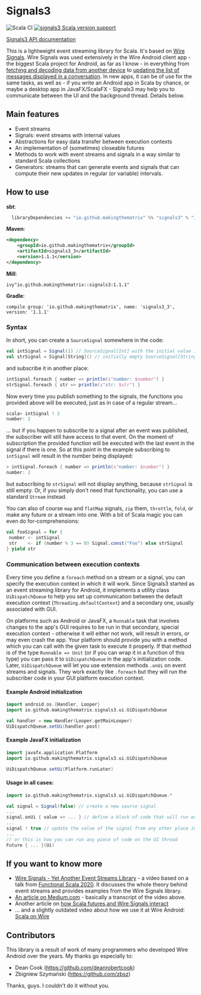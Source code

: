 # Signals3

![Scala CI](https://github.com/makingthematrix/signals3/workflows/Scala%20CI/badge.svg)
[![signals3 Scala version support](https://index.scala-lang.org/makingthematrix/signals3/signals3/latest-by-scala-version.svg?platform=jvm)](https://index.scala-lang.org/makingthematrix/signals3/signals3)

[Signals3 API documentation](https://makingthematrix.github.io/signals3)

This is a lightweight event streaming library for Scala. It's based on [Wire Signals](https://github.com/wireapp/wire-signals). 
Wire Signals was used extensively in the Wire Android client app - the biggest Scala project for Android, as far as I know - in everything from 
[fetching and decoding data from another device](https://github.com/wireapp/wire-android-sync-engine/blob/develop/zmessaging/src/main/scala/com/waz/service/push/PushService.scala) 
to [updating the list of messages displayed in a conversation](https://github.com/wireapp/wire-android/blob/develop/app/src/main/scala/com/waz/zclient/messages/MessagesController.scala).
In new apps, it can be of use for the same tasks, as well as - if you write an Android app in Scala by chance, or maybe a desktop app in JavaFX/ScalaFX - Signals3 may help you to communicate between the UI and the background thread. Details below. 

## Main features

* Event streams
* Signals: event streams with internal values
* Abstractions for easy data transfer between execution contexts
* An implementation of (sometimes) closeable futures
* Methods to work with event streams and signals in a way similar to standard Scala collections
* Generators: streams that can generate events and signals that can compute their new updates in regular (or variable) intervals. 

## How to use

**sbt**:
```sbt
  libraryDependencies += "io.github.makingthematrix" %% "signals3" % "1.1.1"
```

**Maven**:
```xml
<dependency>
    <groupId>io.github.makingthematrix</groupId>
    <artifactId>signals3_3</artifactId>
    <version>1.1.1</version>
</dependency>
```

**Mill**:
```
ivy"io.github.makingthematrix::signals3:1.1.1"
```

**Gradle**:
```
compile group: 'io.github.makingthematrix', name: 'signals3_3', version: '1.1.1'
```

### Syntax

In short, you can create a `SourceSignal` somewhere in the code:
```scala
val intSignal = Signal(1) // SourceSignal[Int] with the initial value 1
val strSignal = Signal[String]() // initially empty SourceSignal[String]
```

and subscribe it in another place:
```scala
intSignal.foreach { number => println(s"number: $number") }
strSignal.foreach { str => println(s"str: $str") }
```

Now every time you publish something to the signals, the functions you provided above will be executed, just as in case of a regular stream...
```scala
scala> intSignal ! 2
number: 2
```
... but if you happen to subscribe to a signal after an event was published, the subscriber will still have access to that event. On the moment of subscription the provided function will be executed with the last event in the signal if there is one. So at this point in the example subscribing to `intSignal` will result in the number being displayed:
```scala
> intSignal.foreach { number => println(s"number: $number") }
number: 2
```
but subscribing to `strSignal` will not display anything, because `strSignal` is still empty. Or, if you simply don't need that functionality, you can use a standard `Stream` instead.

You can also of course `map` and `flatMap` signals, `zip` them, `throttle`, `fold`, or make any future or a stream into one. With a bit of Scala magic you can even do for-comprehensions:
```scala
val fooSignal = for {
 number <- intSignal
 str    <- if (number % 3 == 0) Signal.const("Foo") else strSignal
} yield str
```

### Communication between execution contexts

Every time you define a `foreach` method on a stream or a signal, you can specify the execution context in which it will work.
Since Signals3 started as an event streaming library for Android, it implements a utility class `UiDispatchQueue` to help you set up 
communication between the default execution context (`Threading.defaultContext`) and a secondary one, usually associated with GUI. 

On platforms such as Android or JavaFX, a `Runnable` task that involves changes to the app's GUI requires to be run 
in that secondary, special execution context - otherwise it will either not work, will result in errors, or may even crash the app.
Your platform should provide you with a method which you can call with the given task to execute it properly.
If that method is of the type `Runnable => Unit` (or if you can wrap it in a function of this type) you can pass it
to `UiDispatchQueue` in the app's initialization code. Later, `UiDispatchQueue` will let you use extension methods
`.onUi` on event streams and signals. They work exactly like `.foreach` but they will run the subscriber code in
your GUI platform execution context.

#### Example Android initialization

```scala
import android.os.{Handler, Looper}
import io.github.makingthematrix.signals3.ui.UiDispatchQueue

val handler = new Handler(Looper.getMainLooper)
UiDispatchQueue.setUi(handler.post)
```

#### Example JavaFX initialization

```scala
import javafx.application.Platform
import io.github.makingthematrix.signals3.ui.UiDispatchQueue

UiDispatchQueue.setUi(Platform.runLater)
```

#### Usage in all cases:

```scala
import io.github.makingthematrix.signals3.ui.UiDispatchQueue.*

val signal = Signal(false) // create a new source signal
...
signal.onUi { value => ... } // define a block of code that will run on the UI thread
...
signal ! true // update the value of the signal from any other place in the code
...
// or this is how you can run any piece of code on the UI thread
Future { ... }(Ui)
```

## If you want to know more
* [Wire Signals - Yet Another Event Streams Library](https://youtu.be/IgKjd_fhM0M) - a video based on a talk from [Functional Scala 2020](https://www.functionalscala.com/). It discusses the whole theory behind event streams and provides examples from the Wire Signals library.
* [An article on Medium.com](https://makingthematrix.medium.com/wire-signals-81918bbcc07f?source=friends_link&sk=948c6f03e507e6f0188737711511a4b0) - basically a transcript of the video above.
* Another article on [how Scala futures and Wire Signals interact](https://github.com/wireapp/wire-signals/wiki/Futures-in-the-context-of-Wire-Signals)
* ... and a slightly outdated video about how we use it at Wire Android: [Scala on Wire](https://www.youtube.com/watch?v=dnsyd-h5piI)

## Contributors 

This library is a result of work of many programmers who developed Wire Android over the years. 
My thanks go especially to:
* Dean Cook (https://github.com/deanrobertcook)
* Zbigniew Szymański (https://github.com/zbsz)

Thanks, guys. I couldn't do it without you.
